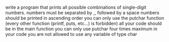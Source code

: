write a program that prints all possible combinations of single-digit numbers. numbers must be separated by ,, followed by a space numbers should be printed in ascending order you can only use the putchar function (every other function (printf, puts, etc…) is forbidden) all your code should be in the main function you can only use putchar four times maximum in your code you are not allowed to use any variable of type char
